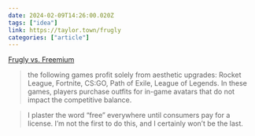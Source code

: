 ```yaml
---
date: 2024-02-09T14:26:00.020Z
tags: ["idea"]
link: https://taylor.town/frugly
categories: ["article"]
---
```

[Frugly vs. Freemium](https://taylor.town/frugly)

> the following games profit solely from aesthetic upgrades: Rocket League, Fortnite, CS:GO, Path of Exile, League of Legends. In these games, players purchase outfits for in-game avatars that do not impact the competitive balance.

> I plaster the word “free” everywhere until consumers pay for a license. I’m not the first to do this, and I certainly won’t be the last.
